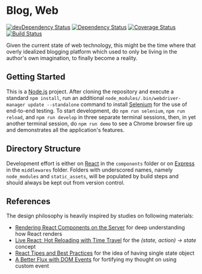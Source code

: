 # Blog, Web

[![devDependency Status](https://david-dm.org/lihengl/blog-web/dev-status.svg)](https://david-dm.org/lihengl/blog-web#info=devDependencies)
[![Dependency Status](https://david-dm.org/lihengl/blog-web.svg)](https://david-dm.org/lihengl/blog-web)
[![Coverage Status](https://coveralls.io/repos/lihengl/blog-web/badge.svg?branch=release)](https://coveralls.io/r/lihengl/blog-web?branch=release)
[![Build Status](https://travis-ci.org/lihengl/blog-web.svg?branch=release)](https://travis-ci.org/lihengl/blog-web)

Given the current state of web technology, this might be the time where that overly idealized blogging platform which used to only be living in the author's own imagination, to finally become a reality.

## Getting Started

This is a [Node.js](http://nodejs.org) project. After cloning the repository and execute a standard `npm install`, run an additional `node_modules/.bin/webdriver-manager update --standalone` command to install [Selenium](http://www.seleniumhq.org) for the use of end-to-end testing. To start development, do `npm run selenium`, `npm run reload`, and `npm run develop` in three separate terminal sessions, then, in yet another terminal session, do `npm run demo` to see a Chrome browser fire up and demonstrates all the application's features.

## Directory Structure

Development effort is either on [React](http://facebook.github.io/react/) in the `components` folder or on [Express](http://expressjs.com) in the `middlewares` folder. Folders with underscored names, namely `node_modules` and `static_assets`, will be populated by build steps and should always be kept out from version control.

## References

The design philosophy is heavily inspired by studies on following materials:

- [Rendering React Components on the Server](http://www.crmarsh.com/react-ssr/) for deep understanding how React renders
- [Live React: Hot Reloading with Time Travel](https://youtu.be/xsSnOQynTHs) for the *(state, action) -> state* concept
- [React Tipes and Best Practices](http://aeflash.com/2015-02/react-tips-and-best-practices.html) for the idea of having single state object
- [A Better Flux with DOM Events](http://arqex.com/1028/better-flux-dom-events) for fortifying my thought on using custom event 
